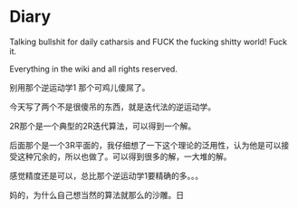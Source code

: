 # Diary
Talking bullshit for daily catharsis and FUCK the fucking shitty world! Fuck it.

Everything in the wiki and all rights reserved.

别用那个逆运动学1 那个可鸡儿傻屌了。

今天写了两个不是很傻吊的东西，就是迭代法的逆运动学。

2R那个是一个典型的2R迭代算法，可以得到一个解。

后面那个是一个3R平面的，我仔细想了一下这个理论的泛用性，认为他是可以接受这种冗余的，所以也做了。可以得到很多的解，一大堆的解。

感觉精度还是可以，总比那个逆运动学1要精确的多。。。

妈的，为什么自己想当然的算法就那么的沙雕。日
